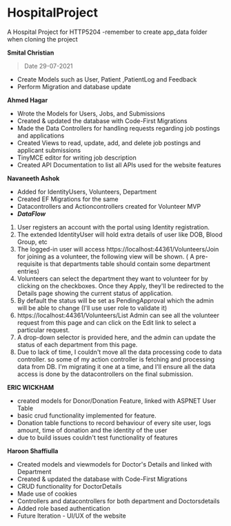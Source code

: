 # HospitalProject
A Hospital Project for HTTP5204
-remember to create app_data folder when cloning the project

**Smital Christian**
> Date 29-07-2021
- Create Models such as User, Patient ,PatientLog and Feedback 
- Perform Migration and database update


**Ahmed Hagar**
- Wrote the Models for Users, Jobs, and Submissions
- Created & updated the database with Code-First Migrations
- Made the Data Controllers for handling requests regarding job postings and applications
- Created Views to read, update, add, and delete job postings and applicant submissions
- TinyMCE editor for writing job description
- Created API Documentation to list all APIs used for the website features


**Navaneeth Ashok**
- Added for IdentityUsers, Volunteers, Department
- Created EF Migrations for the same
- Datacontrollers and Actioncontrollers created for Volunteer MVP
- ***DataFlow***
1. User registers an account with the portal using Identity registration.
1. The extended IdentityUser will hold extra details of user like DOB, Blood Group, etc
1. The logged-in user will access https://localhost:44361/Volunteers/Join for joining as a volunteer, the following view will be shown. ( A pre-requisite is that departments table should contain some department entries)
1. Volunteers can select the department they want to volunteer for by clicking on the checkboxes. Once they Apply, they'll be redirected to the Details page showing the current status of application.
1. By default the status will be set as PendingApproval which the admin will be able to change (I'll use user role to validate it)
1. https://localhost:44361/Volunteers/List Admin can see all the volunteer request from this page and can click on the Edit link to select a particular request.
1. A drop-down selector is provided here, and the admin can update the status of each department from this page.
1. Due to lack of time, I couldn't move all the data processing code to data controller. so some of my action controller is fetching and processing data from DB. I'm migrating it one at a time, and I'll ensure all the data access is done by the datacontrollers on the final submission.


**ERIC WICKHAM**
- created models for Donor/Donation Feature, linked with ASPNET User Table
- basic crud functionality implemented for feature. 
- Donation table functions to record behaviour of every site user, logs amount, time of donation and the identity of the user
- due to build issues couldn't test functionality of features


**Haroon Shaffiulla**
- Created models and viewmodels for Doctor's Details and linked with Department
- Created & updated the database with Code-First Migrations
- CRUD functionality for DoctorDetails
- Made use of cookies
- Controllers and datacontrollers for both department and Doctorsdetails
- Added role based authentication
- Future Iteration - UI/UX of the website

